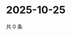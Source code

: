 # 2025-10-25

共 0 条

<!-- BEGIN ZHIHUQUESTIONS -->
<!-- 最后更新时间 Sat Oct 25 2025 20:19:10 GMT+0800 (China Standard Time) -->

<!-- END ZHIHUQUESTIONS -->
